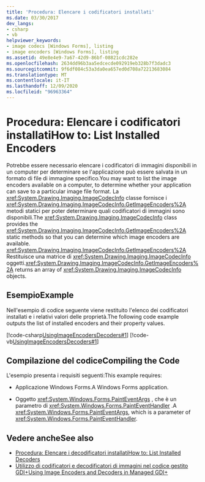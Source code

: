 ```yaml
---
title: 'Procedura: Elencare i codificatori installati'
ms.date: 03/30/2017
dev_langs:
- csharp
- vb
helpviewer_keywords:
- image codecs [Windows Forms], listing
- image encoders [Windows Forms], listing
ms.assetid: 49e8e4e9-7a67-42d9-86bf-08821cdc282e
ms.openlocfilehash: 2634dd96b3aa5edcecde092919eb328b7f3dadc3
ms.sourcegitcommit: 9f6df084c53a3da0ea657ed0d708a72213683084
ms.translationtype: MT
ms.contentlocale: it-IT
ms.lasthandoff: 12/09/2020
ms.locfileid: "96963364"
---
```

# <a name="how-to-list-installed-encoders"></a><span data-ttu-id="1d985-102">Procedura: Elencare i codificatori installati</span><span class="sxs-lookup"><span data-stu-id="1d985-102">How to: List Installed Encoders</span></span>
<span data-ttu-id="1d985-103">Potrebbe essere necessario elencare i codificatori di immagini disponibili in un computer per determinare se l'applicazione può essere salvata in un formato di file di immagine specifico.</span><span class="sxs-lookup"><span data-stu-id="1d985-103">You may want to list the image encoders available on a computer, to determine whether your application can save to a particular image file format.</span></span> <span data-ttu-id="1d985-104">La <xref:System.Drawing.Imaging.ImageCodecInfo> classe fornisce i <xref:System.Drawing.Imaging.ImageCodecInfo.GetImageEncoders%2A> metodi statici per poter determinare quali codificatori di immagini sono disponibili.</span><span class="sxs-lookup"><span data-stu-id="1d985-104">The <xref:System.Drawing.Imaging.ImageCodecInfo> class provides the <xref:System.Drawing.Imaging.ImageCodecInfo.GetImageEncoders%2A> static methods so that you can determine which image encoders are available.</span></span> <span data-ttu-id="1d985-105"><xref:System.Drawing.Imaging.ImageCodecInfo.GetImageEncoders%2A> Restituisce una matrice di <xref:System.Drawing.Imaging.ImageCodecInfo> oggetti.</span><span class="sxs-lookup"><span data-stu-id="1d985-105"><xref:System.Drawing.Imaging.ImageCodecInfo.GetImageEncoders%2A> returns an array of <xref:System.Drawing.Imaging.ImageCodecInfo> objects.</span></span>  
  
## <a name="example"></a><span data-ttu-id="1d985-106">Esempio</span><span class="sxs-lookup"><span data-stu-id="1d985-106">Example</span></span>  
 <span data-ttu-id="1d985-107">Nell'esempio di codice seguente viene restituito l'elenco dei codificatori installati e i relativi valori delle proprietà.</span><span class="sxs-lookup"><span data-stu-id="1d985-107">The following code example outputs the list of installed encoders and their property values.</span></span>  
  
 [!code-csharp[UsingImageEncodersDecoders#1](~/samples/snippets/csharp/VS_Snippets_Winforms/UsingImageEncodersDecoders/CS/Form1.cs#1)]
 [!code-vb[UsingImageEncodersDecoders#1](~/samples/snippets/visualbasic/VS_Snippets_Winforms/UsingImageEncodersDecoders/VB/Form1.vb#1)]  
  
## <a name="compiling-the-code"></a><span data-ttu-id="1d985-108">Compilazione del codice</span><span class="sxs-lookup"><span data-stu-id="1d985-108">Compiling the Code</span></span>  
 <span data-ttu-id="1d985-109">L'esempio presenta i requisiti seguenti:</span><span class="sxs-lookup"><span data-stu-id="1d985-109">This example requires:</span></span>  
  
- <span data-ttu-id="1d985-110">Applicazione Windows Forms.</span><span class="sxs-lookup"><span data-stu-id="1d985-110">A Windows Forms application.</span></span>  
  
- <span data-ttu-id="1d985-111">Oggetto <xref:System.Windows.Forms.PaintEventArgs> , che è un parametro di <xref:System.Windows.Forms.PaintEventHandler> .</span><span class="sxs-lookup"><span data-stu-id="1d985-111">A <xref:System.Windows.Forms.PaintEventArgs>, which is a parameter of <xref:System.Windows.Forms.PaintEventHandler>.</span></span>  
  
## <a name="see-also"></a><span data-ttu-id="1d985-112">Vedere anche</span><span class="sxs-lookup"><span data-stu-id="1d985-112">See also</span></span>

- [<span data-ttu-id="1d985-113">Procedura: Elencare i decodificatori installati</span><span class="sxs-lookup"><span data-stu-id="1d985-113">How to: List Installed Decoders</span></span>](how-to-list-installed-decoders.md)
- [<span data-ttu-id="1d985-114">Utilizzo di codificatori e decodificatori di immagini nel codice gestito GDI+</span><span class="sxs-lookup"><span data-stu-id="1d985-114">Using Image Encoders and Decoders in Managed GDI+</span></span>](using-image-encoders-and-decoders-in-managed-gdi.md)

